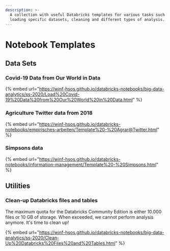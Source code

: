 ```yaml
---
description: >-
  A collection with useful Databricks templates for various tasks such as
  loading specific datasets, cleaning and different types of analysis.
---
```


# Notebook Templates

## Data Sets

### Covid-19 Data from Our World in Data

{% embed url="https://winf-hsos.github.io/databricks-notebooks/big-data-analytics/ss-2020/Load%20Covid-19%20Data%20from%20Our%20World%20in%20Data.html" %}

### Agriculture Twitter data from 2018

{% embed url="https://winf-hsos.github.io/databricks-notebooks/empirisches-arbeiten/Template%20-%20Agrar@Twitter.html" %}

### Simpsons data

{% embed url="https://winf-hsos.github.io/databricks-notebooks/information-management/Template%20-%20Simpsons.html" %}

## Utilities

### Clean-up Databricks files and tables

The maximum quota for the Databricks Community Edition is either 10.000 files or 10 GB of storage. When exceeded, we cannot perform analysis anymore. It's time to clean up!

{% embed url="https://winf-hsos.github.io/databricks-notebooks/big-data-analytics/ss-2020/Clean-Up%20Databricks%20Files%20and%20Tables.html" %}

​

